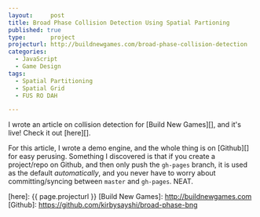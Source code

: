 ```yaml
---
layout:     post
title: Broad Phase Collision Detection Using Spatial Partioning
published: true
type:       project
projecturl: http://buildnewgames.com/broad-phase-collision-detection
categories:
  - JavaScript
  - Game Design
tags:
  - Spatial Partitioning
  - Spatial Grid
  - FUS RO DAH

---
```


I wrote an article on collision detection for [Build New Games][], and it's live! Check it out [here][].

For this article, I wrote a demo engine, and the whole thing is on [Github][] for easy perusing. Something I discovered is that if you create a project/repo on Github, and then only push the `gh-pages` branch, it is used as the default _automatically_, and you never have to worry about committing/syncing between `master` and `gh-pages`. NEAT.

[here]: {{ page.projecturl }}
[Build New Games]: http://buildnewgames.com
[Github]: https://github.com/kirbysayshi/broad-phase-bng
